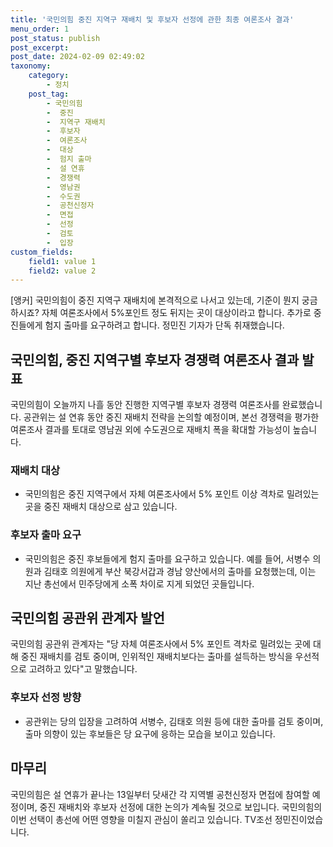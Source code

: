 ```yaml
---
title: '국민의힘 중진 지역구 재배치 및 후보자 선정에 관한 최종 여론조사 결과'
menu_order: 1
post_status: publish
post_excerpt: 
post_date: 2024-02-09 02:49:02
taxonomy:
    category:
        - 정치
    post_tag:
        - 국민의힘
        -  중진
        -  지역구 재배치
        -  후보자
        -  여론조사
        -  대상
        -  험지 출마
        -  설 연휴
        -  경쟁력
        -  영남권
        -  수도권
        -  공천신정자
        -  면접
        -  선정
        -  검토
        -  입장
custom_fields:
    field1: value 1
    field2: value 2
---
```


[앵커] 국민의힘이 중진 지역구 재배치에 본격적으로 나서고 있는데, 기준이 뭔지 궁금하시죠? 자체 여론조사에서 5%포인트 정도 뒤지는 곳이 대상이라고 합니다. 추가로 중진들에게 험지 출마를 요구하려고 합니다. 정민진 기자가 단독 취재했습니다.
## 국민의힘, 중진 지역구별 후보자 경쟁력 여론조사 결과 발표
국민의힘이 오늘까지 나흘 동안 진행한 지역구별 후보자 경쟁력 여론조사를 완료했습니다. 공관위는 설 연휴 동안 중진 재배치 전략을 논의할 예정이며, 본선 경쟁력을 평가한 여론조사 결과를 토대로 영남권 외에 수도권으로 재배치 폭을 확대할 가능성이 높습니다.
### 재배치 대상
- 국민의힘은 중진 지역구에서 자체 여론조사에서 5% 포인트 이상 격차로 밀려있는 곳을 중진 재배치 대상으로 삼고 있습니다.
### 후보자 출마 요구
- 국민의힘은 중진 후보들에게 험지 출마를 요구하고 있습니다. 예를 들어, 서병수 의원과 김태호 의원에게 부산 북강서갑과 경남 양산에서의 출마를 요청했는데, 이는 지난 총선에서 민주당에게 소폭 차이로 지게 되었던 곳들입니다.
## 국민의힘 공관위 관계자 발언
국민의힘 공관위 관계자는 "당 자체 여론조사에서 5% 포인트 격차로 밀려있는 곳에 대해 중진 재배치를 검토 중이며, 인위적인 재배치보다는 출마를 설득하는 방식을 우선적으로 고려하고 있다"고 말했습니다.
### 후보자 선정 방향
- 공관위는 당의 입장을 고려하여 서병수, 김태호 의원 등에 대한 출마를 검토 중이며, 출마 의향이 있는 후보들은 당 요구에 응하는 모습을 보이고 있습니다.
## 마무리
국민의힘은 설 연휴가 끝나는 13일부터 닷새간 각 지역별 공천신정자 면접에 참여할 예정이며, 중진 재배치와 후보자 선정에 대한 논의가 계속될 것으로 보입니다. 국민의힘의 이번 선택이 총선에 어떤 영향을 미칠지 관심이 쏠리고 있습니다. TV조선 정민진이었습니다.
